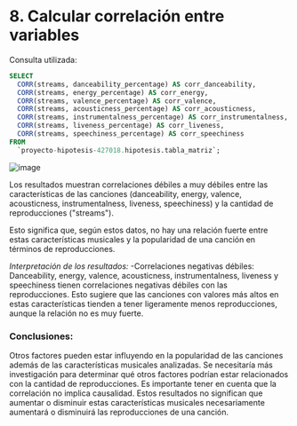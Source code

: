 # 8.  Calcular correlación entre variables

Consulta utilizada:

```sql
SELECT
  CORR(streams, danceability_percentage) AS corr_danceability,
  CORR(streams, energy_percentage) AS corr_energy,
  CORR(streams, valence_percentage) AS corr_valence,
  CORR(streams, acousticness_percentage) AS corr_acousticness,
  CORR(streams, instrumentalness_percentage) AS corr_instrumentalness,
  CORR(streams, liveness_percentage) AS corr_liveness,
  CORR(streams, speechiness_percentage) AS corr_speechiness
FROM
  `proyecto-hipotesis-427018.hipotesis.tabla_matriz`;
```


![image](https://github.com/user-attachments/assets/eec63376-206a-4ccc-920c-95345d440cee)


Los resultados muestran correlaciones débiles a muy débiles entre las características de las canciones (danceability, energy, valence, acousticness, instrumentalness, liveness, speechiness) y la cantidad de reproducciones ("streams").

Esto significa que, según estos datos, no hay una relación fuerte entre estas características musicales y la popularidad de una canción en términos de reproducciones.

*Interpretación de los resultados:*
-Correlaciones negativas débiles: Danceability, energy, valence, acousticness, instrumentalness, liveness y speechiness tienen correlaciones negativas débiles con las reproducciones. Esto sugiere que las canciones con valores más altos en estas características tienden a tener ligeramente menos reproducciones, aunque la relación no es muy fuerte.

### Conclusiones:

Otros factores pueden estar influyendo en la popularidad de las canciones además de las características musicales analizadas.
Se necesitaría más investigación para determinar qué otros factores podrían estar relacionados con la cantidad de reproducciones.
Es importante tener en cuenta que la correlación no implica causalidad. Estos resultados no significan que aumentar o disminuir estas características musicales necesariamente aumentará o disminuirá las reproducciones de una canción.


